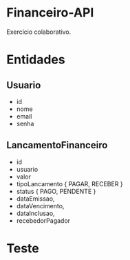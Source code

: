 # Financeiro-API

Exercício colaborativo.

# Entidades

## Usuario
- id
- nome
- email
- senha

## LancamentoFinanceiro

- id
- usuario
- valor
- tipoLancamento { PAGAR, RECEBER }
- status { PAGO, PENDENTE }
- dataEmissao,
- dataVencimento,
- dataInclusao,
- recebedorPagador

# Teste
